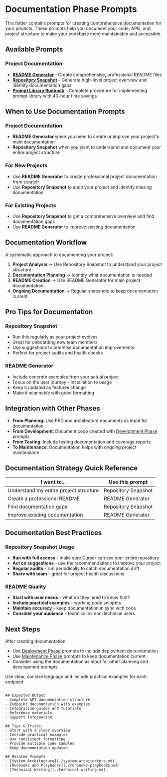 # Documentation Phase Prompts

This folder contains prompts for creating comprehensive documentation for your projects. These prompts help you document your code, APIs, and project structure to make your codebase more maintainable and accessible.

## Available Prompts

### Project Documentation
- **[README Generator](./readme-generator.md)** - Create comprehensive, professional README files
- **[Repository Snapshot](./repository-snapshot.md)** - Generate high-level project overview and identify documentation gaps
- **[Prompt Library Runbook](./prompt-library-runbook.md)** - Complete procedure for implementing prompt library with 40-hour time savings

## When to Use Documentation Prompts

### Project Documentation
- **README Generator** when you need to create or improve your project's main documentation
- **Repository Snapshot** when you want to understand and document your entire project structure

### For New Projects
- Use **README Generator** to create professional project documentation from scratch
- Use **Repository Snapshot** to audit your project and identify missing documentation

### For Existing Projects
- Use **Repository Snapshot** to get a comprehensive overview and find documentation gaps
- Use **README Generator** to improve existing documentation

## Documentation Workflow

A systematic approach to documenting your project:

1. **Project Analysis** → Use Repository Snapshot to understand your project structure
2. **Documentation Planning** → Identify what documentation is needed
3. **README Creation** → Use README Generator for main project documentation
4. **Ongoing Documentation** → Regular snapshots to keep documentation current

## Pro Tips for Documentation

### Repository Snapshot
- Run this regularly as your project evolves
- Great for onboarding new team members
- Use suggestions to prioritise documentation improvements
- Perfect for project audits and health checks

### README Generator
- Include concrete examples from your actual project
- Focus on the user journey - installation to usage
- Keep it updated as features change
- Make it scannable with good formatting

## Integration with Other Phases

- **From Planning**: Use PRD and architecture documents as input for documentation
- **From Development**: Document code created with [Development Phase](../development/) prompts
- **From Testing**: Include testing documentation and coverage reports
- **To Maintenance**: Documentation helps with ongoing project maintenance

## Documentation Strategy Quick Reference

| I want to... | Use this prompt |
|--------------|----------------|
| Understand my entire project structure | Repository Snapshot |
| Create a professional README | README Generator |
| Find documentation gaps | Repository Snapshot |
| Improve existing documentation | README Generator |

## Documentation Best Practices

### Repository Snapshot Usage
- **Run with full access** - make sure Cursor can see your entire repository
- **Act on suggestions** - use the recommendations to improve your project
- **Regular audits** - run periodically to catch documentation drift
- **Share with team** - great for project health discussions

### README Quality
- **Start with user needs** - what do they need to know first?
- **Include practical examples** - working code snippets
- **Maintain accuracy** - keep documentation in sync with code
- **Consider your audience** - technical vs non-technical users

## Next Steps

After creating documentation:
- Use [Deployment Phase](../deployment/) prompts to include deployment documentation
- Use [Maintenance Phase](../maintenance/) prompts to keep documentation current
- Consider using the documentation as input for other planning and development prompts 

Use clear, concise language and include practical examples for each endpoint.
```

## Expected Output
- Complete API documentation structure
- Endpoint documentation with examples
- Integration guides and tutorials
- Reference materials
- Support information

## Tips & Tricks
- Start with a clear overview
- Include practical examples
- Use consistent formatting
- Provide multiple code samples
- Keep documentation updated

## Related Prompts
- [System Architecture](./system-architecture.md)
- [Runbooks and Playbooks](./runbooks-playbooks.md)
- [Technical Writing](./technical-writing.md)
